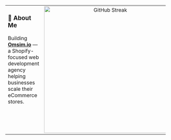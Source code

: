 <table style="border: none;">
  <tr>
    <td width="50%" valign="top">
      <h3>🧠 About Me</h3>
      <p>
        Building <a href="https://omsim.io" target="_blank"><strong>Omsim.io</strong></a> — a Shopify-focused web development agency helping businesses scale their eCommerce stores.
      </p>
    </td>
    <td width="50%" valign="top" align="center">
      <a href="https://git.io/streak-stats">
        <img src="https://streak-stats.demolab.com?user=jj-jamen&theme=dark" alt="GitHub Streak" width="400" />
      </a>
    </td>
  </tr>
</table>
